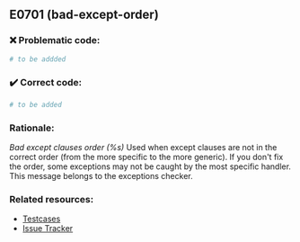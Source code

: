 ## E0701 (bad-except-order)

### :x: Problematic code:

```python
# to be addded
```

### :heavy_check_mark: Correct code:

```python
# to be added
```

### Rationale:

 *Bad except clauses order (%s)*
  Used when except clauses are not in the correct order (from the more specific
  to the more generic). If you don't fix the order, some exceptions may not be
  caught by the most specific handler. This message belongs to the exceptions
  checker.



### Related resources:

- [Testcases](#)
- [Issue Tracker](https://github.com/PyCQA/pylint/issues?q=is%3Aissue+%22bad-except-order%22+OR+%22E0701%22)
